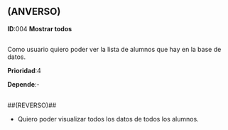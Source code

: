 ## (ANVERSO)

**ID**:004 **Mostrar todos**

##

Como usuario quiero poder ver la lista de alumnos que hay en la base de datos.

**Prioridad**:4

**Depende**:-


##

##(REVERSO)##

* Quiero poder visualizar todos los datos de todos los alumnos.

